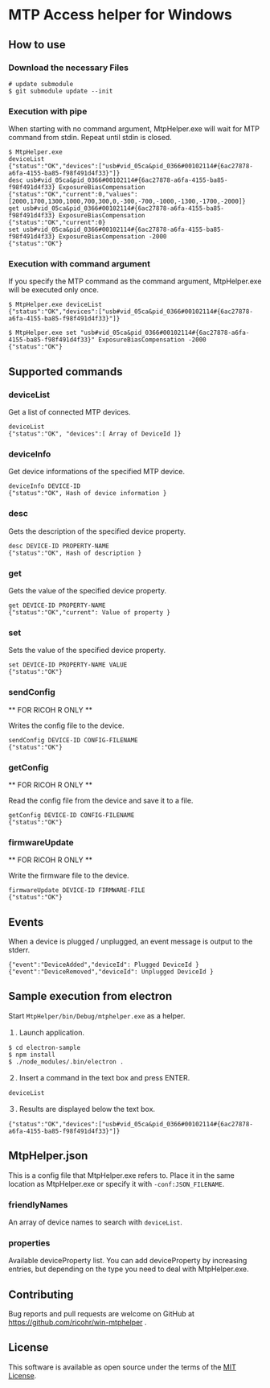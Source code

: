 MTP Access helper for Windows
=============================

How to use
----------

### Download the necessary Files

```
# update submodule
$ git submodule update --init
```

### Execution with pipe

When starting with no command argument, MtpHelper.exe will wait for MTP command from stdin.
Repeat until stdin is closed.

```
$ MtpHelper.exe
deviceList
{"status":"OK","devices":["usb#vid_05ca&pid_0366#00102114#{6ac27878-a6fa-4155-ba85-f98f491d4f33}"]}
desc usb#vid_05ca&pid_0366#00102114#{6ac27878-a6fa-4155-ba85-f98f491d4f33} ExposureBiasCompensation
{"status":"OK","current":0,"values":[2000,1700,1300,1000,700,300,0,-300,-700,-1000,-1300,-1700,-2000]}
get usb#vid_05ca&pid_0366#00102114#{6ac27878-a6fa-4155-ba85-f98f491d4f33} ExposureBiasCompensation
{"status":"OK","current":0}
set usb#vid_05ca&pid_0366#00102114#{6ac27878-a6fa-4155-ba85-f98f491d4f33} ExposureBiasCompensation -2000
{"status":"OK"}
```

### Execution with command argument

If you specify the MTP command as the command argument, MtpHelper.exe will be executed only once.

```
$ MtpHelper.exe deviceList
{"status":"OK","devices":["usb#vid_05ca&pid_0366#00102114#{6ac27878-a6fa-4155-ba85-f98f491d4f33}"]}
```
```
$ MtpHelper.exe set "usb#vid_05ca&pid_0366#00102114#{6ac27878-a6fa-4155-ba85-f98f491d4f33}" ExposureBiasCompensation -2000
{"status":"OK"}
```


Supported commands
------------------

### deviceList

Get a list of connected MTP devices.

```
deviceList
{"status":"OK", "devices":[ Array of DeviceId ]}
```

### deviceInfo

Get device informations of the specified MTP device.
```
deviceInfo DEVICE-ID
{"status":"OK", Hash of device information }
```

### desc

Gets the description of the specified device property.
```
desc DEVICE-ID PROPERTY-NAME
{"status":"OK", Hash of description }
```

### get

Gets the value of the specified device property.
```
get DEVICE-ID PROPERTY-NAME
{"status":"OK","current": Value of property }
```

### set

Sets the value of the specified device property.
```
set DEVICE-ID PROPERTY-NAME VALUE
{"status":"OK"}
```

### sendConfig

** FOR RICOH R ONLY **

Writes the config file to the device.
```
sendConfig DEVICE-ID CONFIG-FILENAME
{"status":"OK"}
```

### getConfig

** FOR RICOH R ONLY **

Read the config file from the device and save it to a file.
```
getConfig DEVICE-ID CONFIG-FILENAME
{"status":"OK"}
```

### firmwareUpdate

** FOR RICOH R ONLY **

Write the firmware file to the device.
```
firmwareUpdate DEVICE-ID FIRMWARE-FILE
{"status":"OK"}
```


Events
------

When a device is plugged / unplugged, an event message is output to the stderr.
```
{"event":"DeviceAdded","deviceId": Plugged DeviceId }
{"event":"DeviceRemoved","deviceId": Unplugged DeviceId }
```


Sample execution from electron
------------------------------

Start ``MtpHelper/bin/Debug/mtphelper.exe`` as a helper.

１. Launch application.
```
$ cd electron-sample
$ npm install
$ ./node_modules/.bin/electron .
```
２. Insert a command in the text box and press ENTER.
```
deviceList
```
３. Results are displayed below the text box.
```
{"status":"OK","devices":["usb#vid_05ca&pid_0366#00102114#{6ac27878-a6fa-4155-ba85-f98f491d4f33}"]}
```


MtpHelper.json
--------------

This is a config file that MtpHelper.exe refers to.
Place it in the same location as MtpHelper.exe or specify it with ``-conf:JSON_FILENAME``.

### friendlyNames

An array of device names to search with ``deviceList``.

### properties

Available deviceProperty list.
You can add deviceProperty by increasing entries, but depending on the type you need to deal with MtpHelper.exe.


Contributing
------------

Bug reports and pull requests are welcome on GitHub at https://github.com/ricohr/win-mtphelper .


License
-------

This software is available as open source under the terms of the [MIT License](http://opensource.org/licenses/MIT).
